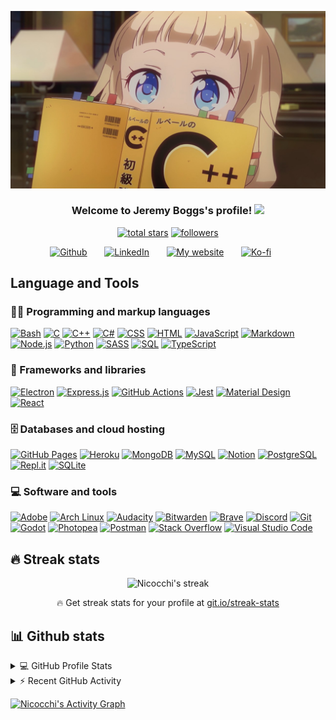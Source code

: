 ![Web and Game Development](https://raw.githubusercontent.com/Nicocchi/Nicocchi/master/banner1.png)

<h3 align="center">
  Welcome to Jeremy Boggs's profile!
  <img src="https://media.giphy.com/media/hvRJCLFzcasrR4ia7z/giphy.gif" width="28">
</h3>

<p align="center">
  <a href="https://github.com/Nicocchi?tab=repositories&sort=stargazers">
    <img alt="total stars" title="Total stars on GitHub" src="https://custom-icon-badges.demolab.com/github/stars/Nicocchi?color=55960c&style=for-the-badge&labelColor=488207&logo=star"/></a>
  <a href="https://github.com/Nicocchi?tab=followers">
    <img alt="followers" title="Follow me on Github" src="https://custom-icon-badges.demolab.com/github/followers/Nicocchi?color=236ad3&labelColor=1155ba&style=for-the-badge&logo=person-add&label=Follow&logoColor=white"/></a>
</p>

<!-- Social icons section -->
<p align="center">
  <a href="https://github.com/Nicocchi"><img width="32px" alt="Github" title="My Github Profile" src="https://cdn.jsdelivr.net/npm/simple-icons@3.0.1/icons/github.svg"/></a>
  &#8287;&#8287;&#8287;&#8287;&#8287;
  <a href="https://www.linkedin.com/in/jeremy-boggs/"><img width="32px" alt="LinkedIn" title="My LinkedIn" src="https://cdn.jsdelivr.net/npm/simple-icons@3.0.1/icons/linkedin.svg"/></a>
  &#8287;&#8287;&#8287;&#8287;&#8287;
  <a href="https://jeremy-boggs.com"><img width="32px" alt="My website" title="My Website" src="https://cdn.jsdelivr.net/npm/simple-icons@3.0.1/icons/icloud.svg"/></a>
  &#8287;&#8287;&#8287;&#8287;&#8287;
  <a href="https://ko-fi.com/nicocchi"><img width="32px" alt="Ko-fi" title="Buy me a coffee" src="https://i.imgur.com/PpLeD3K.png"/></a>
  &#8287;&#8287;&#8287;&#8287;&#8287;
</p>

## Language and Tools

### 👨‍💻 Programming and markup languages

<p>
    <a href="https://github.com/search?q=user%3ANicocchi+language%3Abash"><img alt="Bash" src="https://img.shields.io/badge/Bash-121011.svg?logo=gnu-bash&logoColor=white&style=for-the-badge"></a>
    <a href="https://github.com/search?q=user%3ANicocchi+language%3Ac"><img alt="C" src="https://custom-icon-badges.demolab.com/badge/C-03599C.svg?logo=c-in-hexagon&logoColor=white&style=for-the-badge"></a>
    <a href="https://github.com/search?q=user%3ANicocchi+language%3Acpp"><img alt="C++" src="https://custom-icon-badges.demolab.com/badge/C++-9C033A.svg?logo=cpp2&logoColor=white&style=for-the-badge"></a>
    <a href="https://github.com/search?q=user%3ANicocchi+language%3Acsharp"><img alt="C#" src="https://custom-icon-badges.demolab.com/badge/C%23-68217A.svg?logo=cs2&logoColor=white&style=for-the-badge"></a>
    <a href="https://github.com/search?q=user%3ANicocchi+language%3Acss"><img alt="CSS" src="https://img.shields.io/badge/CSS-1572B6.svg?logo=css3&logoColor=white&style=for-the-badge"></a>
    <a href="https://github.com/search?q=user%3ANicocchi+language%3Ahtml"><img alt="HTML" src="https://img.shields.io/badge/HTML-E34F26.svg?logo=html5&logoColor=white&style=for-the-badge"></a>
    <a href="https://github.com/search?q=user%3ANicocchi+language%3Ajavascript"><img alt="JavaScript" src="https://img.shields.io/badge/JavaScript-F7DF1E.svg?logo=javascript&logoColor=black&style=for-the-badge"></a>
    <a href="https://github.com/search?q=user%3ANicocchi+language%3Amarkdown"><img alt="Markdown" src="https://img.shields.io/badge/Markdown-000000.svg?logo=markdown&logoColor=white&style=for-the-badge"></a>
    <a href="https://github.com/search?q=user%3ANicocchi+language%3Ajavascript"><img alt="Node.js" src="https://img.shields.io/badge/Node.js-43853D.svg?logo=node.js&logoColor=white&style=for-the-badge"></a>
    <a href="https://github.com/search?q=user%3ANicocchi+language%3Apython"><img alt="Python" src="https://img.shields.io/badge/Python-14354C.svg?logo=python&logoColor=white&style=for-the-badge"></a>
    <a href="https://github.com/search?q=user%3ANicocchi+language%3Asass"><img alt="SASS" src="https://img.shields.io/badge/Sass-hotpink.svg?logo=SASS&logoColor=white&style=for-the-badge"></a>
    <a href="https://github.com/search?q=user%3ANicocchi+language%3Asql"><img alt="SQL" src="https://custom-icon-badges.demolab.com/badge/SQL-025E8C.svg?logo=database&logoColor=white&style=for-the-badge"></a>
    <a href="https://github.com/search?q=user%3ANicocchi+language%3AtypeScript"><img alt="TypeScript" src="https://img.shields.io/badge/TypeScript-007ACC.svg?logo=typescript&logoColor=white&style=for-the-badge"></a>
</p>


### 🧰 Frameworks and libraries

<p>
    <a href="#"><img alt="Electron" src="https://img.shields.io/badge/Electron-20232e.svg?logo=electron&logoColor=white&style=for-the-badge"></a>
    <a href="#"><img alt="Express.js" src="https://img.shields.io/badge/Express.js-404d59.svg?logo=express&logoColor=white&style=for-the-badge"></a>
    <a href="#"><img alt="GitHub Actions" src="https://img.shields.io/badge/GitHub%20Actions-2671E5.svg?logo=github%20actions&logoColor=white&style=for-the-badge"></a>
    <a href="#"><img alt="Jest" src="https://img.shields.io/badge/Jest-C21325.svg?logo=jest&logoColor=white&style=for-the-badge"></a>
    <a href="#"><img alt="Material Design" src="https://img.shields.io/badge/Material%20Design-0081CB.svg?logo=material-design&logoColor=white&style=for-the-badge"></a>
    <a href="#"><img alt="React" src="https://img.shields.io/badge/React-20232a.svg?logo=react&logoColor=%2361DAFB&style=for-the-badge"></a>
</p>


### 🗄️ Databases and cloud hosting

<p>
    <a href="#"><img alt="GitHub Pages" src="https://img.shields.io/badge/GitHub%20Pages-327FC7.svg?logo=github&logoColor=white&style=for-the-badge"></a>
    <a href="#"><img alt="Heroku" src="https://img.shields.io/badge/Heroku-430098.svg?logo=heroku&logoColor=white&style=for-the-badge"></a>
    <a href="#"><img alt="MongoDB" src ="https://img.shields.io/badge/MongoDB-4ea94b.svg?logo=mongodb&logoColor=white&style=for-the-badge"></a>
    <a href="#"><img alt="MySQL" src="https://img.shields.io/badge/MySQL-00f.svg?logo=mysql&logoColor=white&style=for-the-badge"></a>
    <a href="#"><img alt="Notion" src="https://img.shields.io/badge/Notion-010101.svg?logo=notion&logoColor=white&style=for-the-badge"></a>
    <a href="#"><img alt="PostgreSQL" src ="https://img.shields.io/badge/PostgreSQL-316192.svg?logo=postgresql&logoColor=white&style=for-the-badge"></a>
    <a href="#"><img alt="Repl.it" src="https://img.shields.io/badge/Repl.it-0D101E.svg?logo=Replit&logoColor=white&style=for-the-badge"></a>
    <a href="#"><img alt="SQLite" src ="https://img.shields.io/badge/SQLite-07405e.svg?logo=sqlite&logoColor=white&style=for-the-badge"></a>
</p>

### 💻 Software and tools

<p>
    <a href="#"><img alt="Adobe" src="https://img.shields.io/badge/Adobe-FF0000.svg?logo=adobe&logoColor=white&style=for-the-badge"></a>
    <a href="#"><img alt="Arch Linux" src="https://img.shields.io/badge/Arch%20Linux-1793D1.svg?logo=arch-linux&logoColor=white&style=for-the-badge"></a>
    <a href="#"><img alt="Audacity" src="https://img.shields.io/badge/-Audacity-0000CC?logo=audacity&logoColor=white&style=for-the-badge"></a>
    <a href="#"><img alt="Bitwarden" src="https://img.shields.io/badge/-Bitwarden-175DDC?logo=bitwarden&logoColor=white&style=for-the-badge"></a>
    <a href="#"><img alt="Brave" src="https://img.shields.io/badge/-Brave-FB542B?logo=brave&logoColor=white&style=for-the-badge"></a>
    <a href="#"><img alt="Discord" src="https://img.shields.io/badge/-Discord-5865F2.svg?logo=discord&logoColor=white&style=for-the-badge"></a>
    <a href="#"><img alt="Git" src="https://img.shields.io/badge/Git-F05033.svg?logo=git&logoColor=white&style=for-the-badge"></a>
    <a href="#"><img alt="Godot" src="https://img.shields.io/badge/GODOT-%23FFFFFF.svg?logo=godot-engine&style=for-the-badge"></a>
    <a href="#"><img alt="Photopea" src="https://img.shields.io/badge/Photopea-18A497?logo=photopea&logoColor=white&style=for-the-badge"></a>
    <a href="#"><img alt="Postman" src="https://img.shields.io/badge/Postman-FF6C37?logo=postman&logoColor=white&style=for-the-badge"></a>
    <a href="#"><img alt="Stack Overflow" src="https://img.shields.io/badge/-Stack%20Overflow-FE7A16?logo=stack-overflow&logoColor=white&style=for-the-badge"></a>
    <a href="#"><img alt="Visual Studio Code" src="https://img.shields.io/badge/Visual%20Studio%20Code-0078d7.svg?logo=visual-studio-code&logoColor=white&style=for-the-badge"></a>
</p>

## 🔥 Streak stats

<!-- GitHub Readme Streak Stats -->
<p align="center">
    <img title="🔥 Get streak stats for your profile at git.io/streak-stats" alt="Nicocchi's streak" src="https://streak-stats.demolab.com/?user=Nicocchi&theme=monokai-metallian&hide_border=true"/>
  <p align="center">🔥 Get streak stats for your profile at <a href="https://git.io/streak-stats">git.io/streak-stats</a></p>
</p>

## 📊 Github stats

<!-- https://github.com/anuraghazra/github-readme-stats -->
<details>
  <summary>💻 GitHub Profile Stats</summary>
  <br/>
    <a href="https://github.com/anuraghazra/github-readme-stats"><img alt="Nicocchi's Github Stats" src="https://github-readme-stats.vercel.app/api/?username=Nicocchi&show_icons=true&include_all_commits=true&count_private=true&theme=react&hide_border=true&bg_color=1F222E&title_color=F85D7F&icon_color=F8D866" height="192px"/></a>
  <a href="https://github.com/anuraghazra/github-readme-stats"><img alt="Nicocchi's Top Languages" src="https://github-readme-stats.vercel.app/api/top-langs/?username=Nicocchi&langs_count=8&layout=compact&theme=react&hide_border=true&bg_color=1F222E&title_color=F85D7F&icon_color=F8D866&hide=Jupyter%20Notebook" height="192px"/></a>
  <br/>
  <b>Note:</b> Top languages is only a metric of the languages my public code consists of and doesn't reflect experience or skill level.
</details>


<!-- https://github.com/ashutosh00710/github-readme-activity-graph -->
<details>
  <summary>⚡ Recent GitHub Activity</summary>
  <br/>

<!--START_SECTION:activity-->
1. 🎉 Merged PR [#2](https://github.com/NanahiraCommunity/Birthday22/pull/2) in [NanahiraCommunity/Birthday22](https://github.com/NanahiraCommunity/Birthday22)
2. 💪 Opened PR [#2](https://github.com/NanahiraCommunity/Birthday22/pull/2) in [NanahiraCommunity/Birthday22](https://github.com/NanahiraCommunity/Birthday22)
3. 🎉 Merged PR [#1](https://github.com/NanahiraCommunity/Birthday22/pull/1) in [NanahiraCommunity/Birthday22](https://github.com/NanahiraCommunity/Birthday22)
<!--END_SECTION:activity-->
</details>

<!-- https://github.com/ashutosh00710/github-readme-activity-graph -->
<a href="https://github.com/ashutosh00710/github-readme-activity-graph"><img alt="Nicocchi's Activity Graph" src="https://activity-graph.herokuapp.com/graph?username=Nicocchi&bg_color=1F222E&color=F8D866&line=F85D7F&point=FFFFFF&hide_border=true" /></a>
